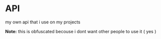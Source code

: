 # API
my own api that i use on my projects

**Note:** this is obfuscated becouse i dont want other people to use it ( yes )
